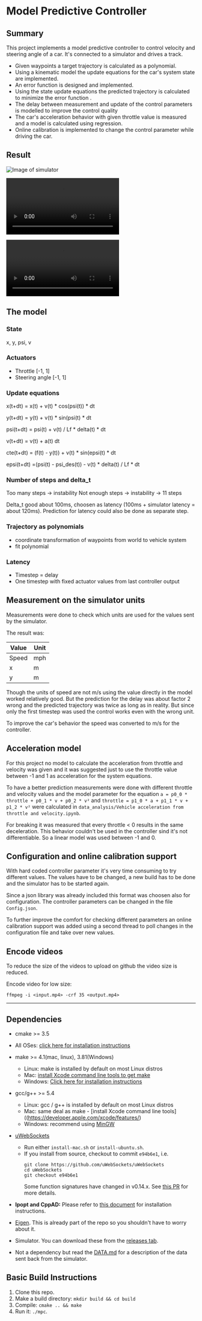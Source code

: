 # Model Predictive Controller

## Summary

This project implements a model predictive controller to control velocity and steering angle of a car. It's connected to a simulator and drives a track.

- Given waypoints a target trajectory is calculated as a polynomial.
- Using a kinematic model the update equations for the car's system state are implemented.
- An error function is designed and implemented.
- Using the state update equations the predicted trajectory is calculated to minimize the error function .
- The delay between measurement and update of the control parameters is modelled to improve the control quality
- The car's acceleration behavior with given throttle value is measured and a model is calculated using regression.
- Online calibration is implemented to change the control parameter while driving the car.

## Result

![Image of simulator](docu/simulator01.png)

![video of result](docu/mpc_slow_small.mp4)

![video of result](docu/mpc_fast_small.mp4)

## The model

### State

x, y, psi, v

### Actuators

- Throttle [-1, 1]
- Steering angle [-1, 1]

### Update equations

x(t+dt) = x(t) + v(t) * cos(psi(t)) * dt

y(t+dt) = y(t) + v(t) * sin(psi(t) * dt

psi(t+dt) = psi(t) + v(t) / Lf * delta(t) * dt

v(t+dt) = v(t) + a(t) dt

cte(t+dt) = (f(t) - y(t)) + v(t) * sin(epsi(t) * dt

epsi(t+dt) =(psi(t) - psi_des(t)) - v(t) * delta(t) / Lf * dt

### Number of steps and delta_t

Too many steps -> instability
Not enough steps -> instability
-> 11 steps

Delta_t good about 100ms, choosen as latency (100ms + simulator latency = about 120ms).
Prediction for latency could also be done as separate step.

### Trajectory as polynomials

- coordinate transformation of waypoints from world to vehicle system
- fit polynomial

### Latency

- Timestep = delay
- One timestep with fixed actuator values from last controller output


## Measurement on the simulator units

Measurements were done to check which units are used for the values sent by the simulator.

The result was:

|Value | Unit |
|------|------|
|Speed | mph  |
|x     | m    |
|y     | m    |

Though the units of speed are not m/s using the value directly in the model worked relatively good. But the prediction for the delay was about factor 2 wrong and the predicted trajectory was twice as long as in reality. But since only the first timestep was used the control works even with the wrong unit.

To improve the car's behavior the speed was converted to m/s for the controller.

## Acceleration model

For this project no model to calculate the acceleration from throttle and velocity was given and it was suggested just to use the throttle value between -1 and 1 as acceleration for the system equations.

To have a better prediction measurements were done with different throttle and velocity values and the model parameter for the equation `a = p0_0 * throttle + p0_1 * v + p0_2 * v²` and `throttle = p1_0 * a + p1_1 * v + p1_2 * v²` were calculated in `data_analysis/Vehicle acceleration from throttle and velocity.ipynb`.

For breaking it was measured that every throttle < 0 results in the same deceleration. This behavior couldn't be used in the controller sind it's not differentiable. So a linear model was used between -1 and 0.

## Configuration and online calibration support

With hard coded controller parameter it's very time consuming to try different values. The values have to be changed, a new build has to be done and the simulator has to be started again.

Since a json library was already included this format was choosen also for configuration. The controller parameters can be changed in the file `Config.json`.

To further improve the comfort for checking different parameters an online calibration support was added using a second thread to poll changes in the configuration file and take over new values.

## Encode videos

To reduce the size of the videos to upload on github the video size is reduced.

Encode video for low size:

`ffmpeg -i <input.mp4> -crf 35 <output.mp4>`

---

## Dependencies

* cmake >= 3.5
 * All OSes: [click here for installation instructions](https://cmake.org/install/)
* make >= 4.1(mac, linux), 3.81(Windows)
  * Linux: make is installed by default on most Linux distros
  * Mac: [install Xcode command line tools to get make](https://developer.apple.com/xcode/features/)
  * Windows: [Click here for installation instructions](http://gnuwin32.sourceforge.net/packages/make.htm)
* gcc/g++ >= 5.4
  * Linux: gcc / g++ is installed by default on most Linux distros
  * Mac: same deal as make - [install Xcode command line tools]((https://developer.apple.com/xcode/features/)
  * Windows: recommend using [MinGW](http://www.mingw.org/)
* [uWebSockets](https://github.com/uWebSockets/uWebSockets)
  * Run either `install-mac.sh` or `install-ubuntu.sh`.
  * If you install from source, checkout to commit `e94b6e1`, i.e.
    ```
    git clone https://github.com/uWebSockets/uWebSockets
    cd uWebSockets
    git checkout e94b6e1
    ```
    Some function signatures have changed in v0.14.x. See [this PR](https://github.com/udacity/CarND-MPC-Project/pull/3) for more details.

* **Ipopt and CppAD:** Please refer to [this document](https://github.com/udacity/CarND-MPC-Project/blob/master/install_Ipopt_CppAD.md) for installation instructions.
* [Eigen](http://eigen.tuxfamily.org/index.php?title=Main_Page). This is already part of the repo so you shouldn't have to worry about it.
* Simulator. You can download these from the [releases tab](https://github.com/udacity/self-driving-car-sim/releases).
* Not a dependency but read the [DATA.md](./DATA.md) for a description of the data sent back from the simulator.


## Basic Build Instructions

1. Clone this repo.
2. Make a build directory: `mkdir build && cd build`
3. Compile: `cmake .. && make`
4. Run it: `./mpc`.
